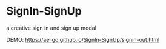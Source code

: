 # SignIn-SignUp

a creative sign in and sign up modal


DEMO:
https://aeligo.github.io/SignIn-SignUp/signin-out.html
